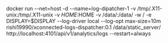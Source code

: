 docker run --net=host -d --name=log-dipatcher-1 -v /tmp/.X11-unix:/tmp/.X11-unix -v $HOME:$HOME  -v /data/:/data/ -w / -e DISPLAY=$DISPLAY --log-driver local --log-opt max-size=10m rishi19990/xconnected-logs-dispatcher:0.1 /data/static_server/ http://localhost:4101/api/v1/analytics/logs  --restart=always


